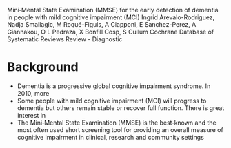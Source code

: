 Mini‐Mental State Examination (MMSE) for the
  early detection of dementia in people with mild cognitive impairment (MCI)
Ingrid Arevalo-Rodriguez, Nadja Smailagic, M Roqué-Figuls, A Ciapponi,
  E Sanchez-Perez, A Giannakou, O L Pedraza, X Bonfill Cosp, S Cullum
Cochrane Database of Systematic Reviews Review - Diagnostic

# Background

* Dementia is a progressive global cognitive impairment syndrome. In 2010, more
* Some people with mild cognitive impairment (MCI) will progress to dementia
  but others remain stable or recover full function. There is great interest in
* The Mini‐Mental State Examination (MMSE) is the best‐known and the most often
  used short screening tool for providing an overall measure of cognitive
  impairment in clinical, research and community settings
